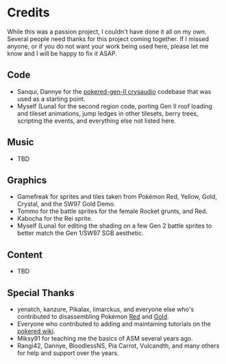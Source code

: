 # Credits

While this was a passion project, I couldn't have done it all on my own. Several people need thanks for this project coming together. If I missed anyone, or if you do not want your work being used here, please let me know and I will be happy to fix it ASAP.


## Code

* Sanqui, Dannye for the [pokered-gen-II crysaudio](https://github.com/dannye/pokered-gen-II/tree/crysaudio) codebase that was used as a starting point.
* Myself (Luna) for the second region code, porting Gen II roof loading and tileset animations, jump ledges in other tilesets, berry trees, scripting the events, and everything else not listed here.


## Music

* TBD


## Graphics

* Gamefreak for sprites and tiles taken from Pokémon Red, Yellow, Gold, Crystal, and the SW97 Gold Demo.
* Tommo for the battle sprites for the female Rocket grunts, and Red.
* Kabocha for the Rei sprite.
* Myself (Luna) for editing the shading on a few Gen 2 battle sprites to better match the Gen 1/SW97 SGB aesthetic.


## Content

* TBD


## Special Thanks

* yenatch, kanzure, Pikalax, iimarckus, and everyone else who's contributed to disassembling Pokémon [Red](https://github.com/pret/pokered) and [Gold](https://github.com/pret/pokegold).
* Everyone who contributed to adding and maintaining tutorials on the [pokered wiki](https://github.com/pret/pokered/wiki/Tutorials).
* Miksy91 for teaching me the basics of ASM several years ago.
* Rangi42, Dannye, BloodlessNS, Pia Carrot, Vulcandth, and many others for help and support over the years.
